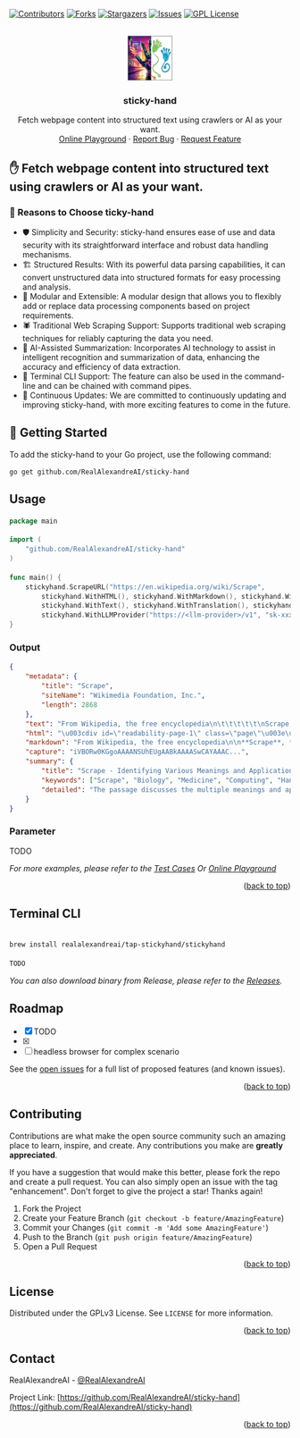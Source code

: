 
<!-- Improved compatibility of back to top link: See: https://github.com/RealAlexandreAI/sticky-hand/pull/73 -->
<a name="readme-top"></a>
<!--
*** Thanks for checking out the Best-README-Template. If you have a suggestion
*** that would make this better, please fork the repo and create a pull request
*** or simply open an issue with the tag "enhancement".
*** Don't forget to give the project a star!
*** Thanks again! Now go create something AMAZING! :D
-->



<!-- PROJECT SHIELDS -->
<!--
*** I'm using markdown "reference style" links for readability.
*** Reference links are enclosed in brackets [ ] instead of parentheses ( ).
*** See the bottom of this document for the declaration of the reference variables
*** for contributors-url, forks-url, etc. This is an optional, concise syntax you may use.
*** https://www.markdownguide.org/basic-syntax/#reference-style-links
-->
[![Contributors][contributors-shield]][contributors-url]
[![Forks][forks-shield]][forks-url]
[![Stargazers][stars-shield]][stars-url]
[![Issues][issues-shield]][issues-url]
[![GPL License][license-shield]][license-url]


<!-- PROJECT LOGO -->
<br />
<div align="center">
  <a href="https://github.com/RealAlexandreAI/sticky-hand">
    <img src="images/logo.jpg" alt="Logo" width="80" height="80">
  </a>

<h3 align="center">sticky-hand</h3>

  <p align="center">
    Fetch webpage content into structured text using crawlers or AI as your want.
    <br />
    <a href="https://goplay.tools/snippet/tKNwcBIsAMV">Online Playground</a>
    ·
    <a href="https://github.com/RealAlexandreAI/sticky-hand/issues/new?labels=bug&template=bug-report---.md">Report Bug</a>
    ·
    <a href="https://github.com/RealAlexandreAI/sticky-hand/issues/new?labels=enhancement&template=feature-request---.md">Request Feature</a>
  </p>
</div>


<!-- ABOUT THE PROJECT -->
## ✋ Fetch webpage content into structured text using crawlers or AI as your want.


### 🌟 Reasons to Choose ticky-hand

- 🛡️ Simplicity and Security: sticky-hand ensures ease of use and data security with its straightforward interface and robust data handling mechanisms.
- 🏗️ Structured Results: With its powerful data parsing capabilities, it can convert unstructured data into structured formats for easy processing and analysis.
- 🔩 Modular and Extensible: A modular design that allows you to flexibly add or replace data processing components based on project requirements.
- 🕷️ Traditional Web Scraping Support: Supports traditional web scraping techniques for reliably capturing the data you need.
- 🤖 AI-Assisted Summarization: Incorporates AI technology to assist in intelligent recognition and summarization of data, enhancing the accuracy and efficiency of data extraction.
- 📐 Terminal CLI Support: The feature can also be used in the command-line and can be chained with command pipes.
- 🌱 Continuous Updates: We are committed to continuously updating and improving sticky-hand, with more exciting features to come in the future.



<!-- GETTING STARTED -->
## 🏁 Getting Started
To add the sticky-hand to your Go project, use the following command:

```shell
go get github.com/RealAlexandreAI/sticky-hand
```

<!-- USAGE EXAMPLES -->
## Usage


```go
package main

import (
    "github.com/RealAlexandreAI/sticky-hand"
)

func main() {
	stickyhand.ScrapeURL("https://en.wikipedia.org/wiki/Scrape",
		stickyhand.WithHTML(), stickyhand.WithMarkdown(), stickyhand.WithSummary(),
		stickyhand.WithText(), stickyhand.WithTranslation(), stickyhand.WithWebpageCapture(),
		stickyhand.WithLLMProvider("https://<llm-provider>/v1", "sk-xxxxx"))
}
```

### Output

```json
{
	"metadata": {
		"title": "Scrape",
		"siteName": "Wikimedia Foundation, Inc.",
		"length": 2868
	},
	"text": "From Wikipedia, the free encyclopedia\n\t\t\t\t\t\nScrape, scraper or scraping may refer to:\n\n\nBiology and medicine[edit]\nAbrasion (medical), a type of injury\nScraper (biology), grazer-scraper, a water animal that feeds on stones and other substrates by grazing algae, microorganism and other matter\nScrape, a depression in the ground, bare of soil, which is used as a bird nest\nCloud scraper, birds of the genus Cisticola\nscrapers, a group of cyprinid fish in the genus Capoeta\nComputing[edit]\nData scraping, a technique in which a computer program extracts data from human-readable output coming from another program\nScreen scraping, a method through which a program captures information from a display not intended for processing by computers\nWeb scraping, extracting information from a website, for analysis or reuse, most effectively by a web crawler\nTracker scrape, request sent to a BitTorrent tracker\nScraper site, a website created by web scraping\nBlog scraping, the process of scanning through a large number of blogs, searching for and copying content\nHand tools[edit]\nScraper (archaeology), a stone tool\nScraper (kitchen), a cooking tool\nCard scraper, cabinet scraper or scraper, a tool for scraping wood\nHand scraper, a single-edged tool used to scrape metal from a surface\nIce scraper, a handheld tool for removing frost, ice, and snow from windows\nPaint scraper, a hand tool to remove paint or other coatings from a substrate\nMachines[edit]\nFresno scraper, powered by an external tractor which pulls it\nWheel tractor-scraper, a piece of heavy equipment used for earth-moving\nMusic and audio[edit]\nRake and scrape, a type of Caribbean music\nScrape flutter, in sound recording, high-frequency flutter over 100 Hz\nIn instruments or implements[edit]\nScraper (instrument), a musical instrument\nPick slide, also called pick scrape, an electric guitar playing/sound effect technique\nGourd scraper, also called a pua, a stick used for playing the güiro, an instrument consisting of a hollow gourd\nIn works[edit]\n\"Scrape\" (Blue Stahli song), a 2009 non-album single by Blue Stahli\n\"Scrape\", a 2017 song by Chelsea Wolfe from Hiss Spun\n\"Scrape\", a 2017 song by Future from his self-titled album\n\"Scrape\", a 2010 song by Kurupt from Streetlights\nScraping (album), a 2002 rock music album by Calexico\nOther[edit]\nBoot scraper, an item of ironmongery used to scrape mud off boots\nScraper bike, a bicycle that has been modified by its owner\nScraper (car), a modified American-made family car characterized by large rims and extensive personalization\nScratchboard, also called a scraperboard, where drawings are created using sharp tools for etching into a thin layer of clay\nSkyscraper, a building over 40 stories tall\nSparrowhawk, Oklahoma, a census-designated place once known as \"Scraper\" in Cherokee County, Oklahoma, United States\nSee also[edit]\nScrap\nScrapie\nSkraypers",
	"html": "\u003cdiv id=\"readability-page-1\" class=\"page\"\u003e\u003cdiv\u003e\n\t\t\t\t\t\t\t\n\n\t\t\t\t\t\t\u003cp\u003eFrom Wikipedia, the free encyclopedia\u003c/p\u003e\n\t\t\t\t\t\u003c/div\u003e\u003cdiv lang=\"en\" dir=\"ltr\" id=\"mw-content-text\"\u003e\n\u003cp\u003e\u003cb\u003eScrape\u003c/b\u003e, \u003cb\u003escraper\u003c/b\u003e or \u003cb\u003escraping\u003c/b\u003e may refer to:\n\u003c/p\u003e\n\n\u003ch2\u003e\u003cspan id=\"Biology_and_medicine\"\u003eBiology and medicine\u003c/span\u003e\u003cspan\u003e\u003cspan\u003e[\u003c/span\u003e\u003ca href=\"https://en.wikipedia.org/w/index.php?title=Scrape\u0026amp;action=edit\u0026amp;section=1\" title=\"Edit section: Biology and medicine\"\u003e\u003cspan\u003eedit\u003c/span\u003e\u003c/a\u003e\u003cspan\u003e]\u003c/span\u003e\u003c/span\u003e\u003c/h2\u003e\n\u003cul\u003e\u003cli\u003e\u003ca href=\"https://en.wikipedia.org/wiki/Abrasion_(medical)\" title=\"Abrasion (medical)\"\u003eAbrasion (medical)\u003c/a\u003e, a type of injury\u003c/li\u003e\n\u003cli\u003e\u003ca href=\"https://en.wikipedia.org/wiki/Scraper_(biology)\" title=\"Scraper (biology)\"\u003eScraper (biology)\u003c/a\u003e, grazer-scraper, a water animal that feeds on stones and other substrates by \u003ca href=\"https://en.wikipedia.org/wiki/Grazing\" title=\"Grazing\"\u003egrazing\u003c/a\u003e algae, microorganism and other matter\u003c/li\u003e\n\u003cli\u003e\u003ca href=\"https://en.wikipedia.org/wiki/Scrape_nest\" title=\"Scrape nest\"\u003eScrape\u003c/a\u003e, a depression in the ground, bare of soil, which is used as a bird nest\u003c/li\u003e\n\u003cli\u003e\u003ca href=\"https://en.wikipedia.org/wiki/Cloud_scraper\" title=\"Cloud scraper\"\u003eCloud scraper\u003c/a\u003e, birds of the genus \u003ci\u003eCisticola\u003c/i\u003e\u003c/li\u003e\n\u003cli\u003escrapers, a group of cyprinid fish in the genus \u003ci\u003e\u003ca href=\"https://en.wikipedia.org/wiki/Capoeta\" title=\"Capoeta\"\u003eCapoeta\u003c/a\u003e\u003c/i\u003e\u003c/li\u003e\u003c/ul\u003e\n\u003ch2\u003e\u003cspan id=\"Computing\"\u003eComputing\u003c/span\u003e\u003cspan\u003e\u003cspan\u003e[\u003c/span\u003e\u003ca href=\"https://en.wikipedia.org/w/index.php?title=Scrape\u0026amp;action=edit\u0026amp;section=2\" title=\"Edit section: Computing\"\u003e\u003cspan\u003eedit\u003c/span\u003e\u003c/a\u003e\u003cspan\u003e]\u003c/span\u003e\u003c/span\u003e\u003c/h2\u003e\n\u003cul\u003e\u003cli\u003e\u003ca href=\"https://en.wikipedia.org/wiki/Data_scraping\" title=\"Data scraping\"\u003eData scraping\u003c/a\u003e, a technique in which a computer program extracts data from human-readable output coming from another program\n\u003cul\u003e\u003cli\u003e\u003ca href=\"https://en.wikipedia.org/wiki/Screen_scraping\" title=\"Screen scraping\"\u003eScreen scraping\u003c/a\u003e, a method through which a program captures information from a display not intended for processing by computers\u003c/li\u003e\n\u003cli\u003e\u003ca href=\"https://en.wikipedia.org/wiki/Web_scraping\" title=\"Web scraping\"\u003eWeb scraping\u003c/a\u003e, extracting information from a website, for analysis or reuse, most effectively by a web crawler\u003c/li\u003e\u003c/ul\u003e\u003c/li\u003e\n\u003cli\u003e\u003ca href=\"https://en.wikipedia.org/wiki/Tracker_scrape\" title=\"Tracker scrape\"\u003eTracker scrape\u003c/a\u003e, request sent to a BitTorrent tracker\n\u003cul\u003e\u003cli\u003e\u003ca href=\"https://en.wikipedia.org/wiki/Scraper_site\" title=\"Scraper site\"\u003eScraper site\u003c/a\u003e, a website created by web scraping\u003c/li\u003e\n\u003cli\u003e\u003ca href=\"https://en.wikipedia.org/wiki/Blog_scraping\" title=\"Blog scraping\"\u003eBlog scraping\u003c/a\u003e, the process of scanning through a large number of blogs, searching for and copying content\u003c/li\u003e\u003c/ul\u003e\u003c/li\u003e\u003c/ul\u003e\n\u003ch2\u003e\u003cspan id=\"Hand_tools\"\u003eHand tools\u003c/span\u003e\u003cspan\u003e\u003cspan\u003e[\u003c/span\u003e\u003ca href=\"https://en.wikipedia.org/w/index.php?title=Scrape\u0026amp;action=edit\u0026amp;section=3\" title=\"Edit section: Hand tools\"\u003e\u003cspan\u003eedit\u003c/span\u003e\u003c/a\u003e\u003cspan\u003e]\u003c/span\u003e\u003c/span\u003e\u003c/h2\u003e\n\u003cul\u003e\u003cli\u003e\u003ca href=\"https://en.wikipedia.org/wiki/Scraper_(archaeology)\" title=\"Scraper (archaeology)\"\u003eScraper (archaeology)\u003c/a\u003e, a stone tool\u003c/li\u003e\n\u003cli\u003e\u003ca href=\"https://en.wikipedia.org/wiki/Scraper_(kitchen)\" title=\"Scraper (kitchen)\"\u003eScraper (kitchen)\u003c/a\u003e, a cooking tool\u003c/li\u003e\n\u003cli\u003e\u003ca href=\"https://en.wikipedia.org/wiki/Card_scraper\" title=\"Card scraper\"\u003eCard scraper\u003c/a\u003e, cabinet scraper or scraper, a tool for scraping wood\u003c/li\u003e\n\u003cli\u003e\u003ca href=\"https://en.wikipedia.org/wiki/Hand_scraper\" title=\"Hand scraper\"\u003eHand scraper\u003c/a\u003e, a single-edged tool used to scrape metal from a surface\u003c/li\u003e\n\u003cli\u003e\u003ca href=\"https://en.wikipedia.org/wiki/Ice_scraper\" title=\"Ice scraper\"\u003eIce scraper\u003c/a\u003e, a handheld tool for removing frost, ice, and snow from windows\u003c/li\u003e\n\u003cli\u003e\u003ca href=\"https://en.wikipedia.org/wiki/Paint_scraper\" title=\"Paint scraper\"\u003ePaint scraper\u003c/a\u003e, a hand tool to remove paint or other coatings from a substrate\u003c/li\u003e\u003c/ul\u003e\n\u003ch2\u003e\u003cspan id=\"Machines\"\u003eMachines\u003c/span\u003e\u003cspan\u003e\u003cspan\u003e[\u003c/span\u003e\u003ca href=\"https://en.wikipedia.org/w/index.php?title=Scrape\u0026amp;action=edit\u0026amp;section=4\" title=\"Edit section: Machines\"\u003e\u003cspan\u003eedit\u003c/span\u003e\u003c/a\u003e\u003cspan\u003e]\u003c/span\u003e\u003c/span\u003e\u003c/h2\u003e\n\u003cul\u003e\u003cli\u003e\u003ca href=\"https://en.wikipedia.org/wiki/Fresno_scraper\" title=\"Fresno scraper\"\u003eFresno scraper\u003c/a\u003e, powered by an external tractor which pulls it\u003c/li\u003e\n\u003cli\u003e\u003ca href=\"https://en.wikipedia.org/wiki/Wheel_tractor-scraper\" title=\"Wheel tractor-scraper\"\u003eWheel tractor-scraper\u003c/a\u003e, a piece of heavy equipment used for earth-moving\u003c/li\u003e\u003c/ul\u003e\n\u003ch2\u003e\u003cspan id=\"Music_and_audio\"\u003eMusic and audio\u003c/span\u003e\u003cspan\u003e\u003cspan\u003e[\u003c/span\u003e\u003ca href=\"https://en.wikipedia.org/w/index.php?title=Scrape\u0026amp;action=edit\u0026amp;section=5\" title=\"Edit section: Music and audio\"\u003e\u003cspan\u003eedit\u003c/span\u003e\u003c/a\u003e\u003cspan\u003e]\u003c/span\u003e\u003c/span\u003e\u003c/h2\u003e\n\u003cul\u003e\u003cli\u003e\u003ca href=\"https://en.wikipedia.org/wiki/Rake_and_scrape\" title=\"Rake and scrape\"\u003eRake and scrape\u003c/a\u003e, a type of Caribbean music\u003c/li\u003e\n\u003cli\u003e\u003ca href=\"https://en.wikipedia.org/wiki/Wow_and_flutter_measurement#Flutter_correction\" title=\"Wow and flutter measurement\"\u003eScrape flutter\u003c/a\u003e, in sound recording, high-frequency flutter over 100 Hz\u003c/li\u003e\u003c/ul\u003e\n\u003ch3\u003e\u003cspan id=\"In_instruments_or_implements\"\u003eIn instruments or implements\u003c/span\u003e\u003cspan\u003e\u003cspan\u003e[\u003c/span\u003e\u003ca href=\"https://en.wikipedia.org/w/index.php?title=Scrape\u0026amp;action=edit\u0026amp;section=6\" title=\"Edit section: In instruments or implements\"\u003e\u003cspan\u003eedit\u003c/span\u003e\u003c/a\u003e\u003cspan\u003e]\u003c/span\u003e\u003c/span\u003e\u003c/h3\u003e\n\u003cul\u003e\u003cli\u003e\u003ca href=\"https://en.wikipedia.org/wiki/Scraper_(instrument)\" title=\"Scraper (instrument)\"\u003eScraper (instrument)\u003c/a\u003e, a musical instrument\u003c/li\u003e\n\u003cli\u003e\u003ca href=\"https://en.wikipedia.org/wiki/Pick_slide\" title=\"Pick slide\"\u003ePick slide\u003c/a\u003e, also called pick scrape, an electric guitar playing/sound effect technique\u003c/li\u003e\n\u003cli\u003eGourd scraper, also called a pua, a stick used for playing the \u003ca href=\"https://en.wikipedia.org/wiki/G%C3%BCiro\" title=\"Güiro\"\u003egüiro\u003c/a\u003e, an instrument consisting of a hollow gourd\u003c/li\u003e\u003c/ul\u003e\n\u003ch3\u003e\u003cspan id=\"In_works\"\u003eIn works\u003c/span\u003e\u003cspan\u003e\u003cspan\u003e[\u003c/span\u003e\u003ca href=\"https://en.wikipedia.org/w/index.php?title=Scrape\u0026amp;action=edit\u0026amp;section=7\" title=\"Edit section: In works\"\u003e\u003cspan\u003eedit\u003c/span\u003e\u003c/a\u003e\u003cspan\u003e]\u003c/span\u003e\u003c/span\u003e\u003c/h3\u003e\n\u003cul\u003e\u003cli\u003e\u003ca href=\"https://en.wikipedia.org/wiki/Scrape_(Blue_Stahli_song)\" title=\"Scrape (Blue Stahli song)\"\u003e\u0026#34;Scrape\u0026#34; (Blue Stahli song)\u003c/a\u003e, a 2009 non-album single by Blue Stahli\u003c/li\u003e\n\u003cli\u003e\u0026#34;Scrape\u0026#34;, a 2017 song by Chelsea Wolfe from \u003ci\u003e\u003ca href=\"https://en.wikipedia.org/wiki/Hiss_Spun\" title=\"Hiss Spun\"\u003eHiss Spun\u003c/a\u003e\u003c/i\u003e\u003c/li\u003e\n\u003cli\u003e\u0026#34;Scrape\u0026#34;, a 2017 song by Future from his \u003ca href=\"https://en.wikipedia.org/wiki/Future_(Future_album)\" title=\"Future (Future album)\"\u003eself-titled album\u003c/a\u003e\u003c/li\u003e\n\u003cli\u003e\u0026#34;Scrape\u0026#34;, a 2010 song by Kurupt from \u003ci\u003e\u003ca href=\"https://en.wikipedia.org/wiki/Streetlights_(Kurupt_album)\" title=\"Streetlights (Kurupt album)\"\u003eStreetlights\u003c/a\u003e\u003c/i\u003e\u003c/li\u003e\n\u003cli\u003e\u003ca href=\"https://en.wikipedia.org/wiki/Scraping_(album)\" title=\"Scraping (album)\"\u003e\u003ci\u003eScraping\u003c/i\u003e (album)\u003c/a\u003e, a 2002 rock music album by Calexico\u003c/li\u003e\u003c/ul\u003e\n\u003ch2\u003e\u003cspan id=\"Other\"\u003eOther\u003c/span\u003e\u003cspan\u003e\u003cspan\u003e[\u003c/span\u003e\u003ca href=\"https://en.wikipedia.org/w/index.php?title=Scrape\u0026amp;action=edit\u0026amp;section=8\" title=\"Edit section: Other\"\u003e\u003cspan\u003eedit\u003c/span\u003e\u003c/a\u003e\u003cspan\u003e]\u003c/span\u003e\u003c/span\u003e\u003c/h2\u003e\n\u003cul\u003e\u003cli\u003e\u003ca href=\"https://en.wikipedia.org/wiki/Boot_scraper\" title=\"Boot scraper\"\u003eBoot scraper\u003c/a\u003e, an item of ironmongery used to scrape mud off boots\u003c/li\u003e\n\u003cli\u003e\u003ca href=\"https://en.wikipedia.org/wiki/Scraper_bike\" title=\"Scraper bike\"\u003eScraper bike\u003c/a\u003e, a bicycle that has been modified by its owner\u003c/li\u003e\n\u003cli\u003e\u003ca href=\"https://en.wikipedia.org/wiki/Scraper_(car)\" title=\"Scraper (car)\"\u003eScraper (car)\u003c/a\u003e, a modified American-made family car characterized by large rims and extensive personalization\u003c/li\u003e\n\u003cli\u003e\u003ca href=\"https://en.wikipedia.org/wiki/Scratchboard\" title=\"Scratchboard\"\u003eScratchboard\u003c/a\u003e, also called a scraperboard, where drawings are created using sharp tools for etching into a thin layer of clay\u003c/li\u003e\n\u003cli\u003e\u003ca href=\"https://en.wikipedia.org/wiki/Skyscraper\" title=\"Skyscraper\"\u003eSkyscraper\u003c/a\u003e, a building over 40 stories tall\u003c/li\u003e\n\u003cli\u003e\u003ca href=\"https://en.wikipedia.org/wiki/Sparrowhawk,_Oklahoma\" title=\"Sparrowhawk, Oklahoma\"\u003eSparrowhawk, Oklahoma\u003c/a\u003e, a census-designated place once known as \u0026#34;Scraper\u0026#34; in Cherokee County, Oklahoma, United States\u003c/li\u003e\u003c/ul\u003e\n\u003ch2\u003e\u003cspan id=\"See_also\"\u003eSee also\u003c/span\u003e\u003cspan\u003e\u003cspan\u003e[\u003c/span\u003e\u003ca href=\"https://en.wikipedia.org/w/index.php?title=Scrape\u0026amp;action=edit\u0026amp;section=9\" title=\"Edit section: See also\"\u003e\u003cspan\u003eedit\u003c/span\u003e\u003c/a\u003e\u003cspan\u003e]\u003c/span\u003e\u003c/span\u003e\u003c/h2\u003e\n\u003cul\u003e\u003cli\u003e\u003ca href=\"https://en.wikipedia.org/wiki/Scrap\" title=\"Scrap\"\u003eScrap\u003c/a\u003e\u003c/li\u003e\n\u003cli\u003e\u003ca href=\"https://en.wikipedia.org/wiki/Scrapie\" title=\"Scrapie\"\u003eScrapie\u003c/a\u003e\u003c/li\u003e\n\u003cli\u003e\u003ca href=\"https://en.wikipedia.org/wiki/Skraypers\" title=\"Skraypers\"\u003eSkraypers\u003c/a\u003e\u003c/li\u003e\u003c/ul\u003e\n\n\n\n\n\n\n\n\u003c/div\u003e\u003c/div\u003e",
	"markdown": "From Wikipedia, the free encyclopedia\n\n**Scrape**, **scraper** or **scraping** may refer to:\n\n## Biology and medicine\\[ [edit](https://en.wikipedia.org/w/index.php?title=Scrape\u0026action=edit\u0026section=1 \"Edit section: Biology and medicine\")\\]\n\n- [Abrasion (medical)](https://en.wikipedia.org/wiki/Abrasion_(medical) \"Abrasion (medical)\"), a type of injury\n- [Scraper (biology)](https://en.wikipedia.org/wiki/Scraper_(biology) \"Scraper (biology)\"), grazer-scraper, a water animal that feeds on stones and other substrates by [grazing](https://en.wikipedia.org/wiki/Grazing \"Grazing\") algae, microorganism and other matter\n- [Scrape](https://en.wikipedia.org/wiki/Scrape_nest \"Scrape nest\"), a depression in the ground, bare of soil, which is used as a bird nest\n- [Cloud scraper](https://en.wikipedia.org/wiki/Cloud_scraper \"Cloud scraper\"), birds of the genus _Cisticola_\n- scrapers, a group of cyprinid fish in the genus _[Capoeta](https://en.wikipedia.org/wiki/Capoeta \"Capoeta\")_\n\n## Computing\\[ [edit](https://en.wikipedia.org/w/index.php?title=Scrape\u0026action=edit\u0026section=2 \"Edit section: Computing\")\\]\n\n- [Data scraping](https://en.wikipedia.org/wiki/Data_scraping \"Data scraping\"), a technique in which a computer program extracts data from human-readable output coming from another program\n\n  - [Screen scraping](https://en.wikipedia.org/wiki/Screen_scraping \"Screen scraping\"), a method through which a program captures information from a display not intended for processing by computers\n  - [Web scraping](https://en.wikipedia.org/wiki/Web_scraping \"Web scraping\"), extracting information from a website, for analysis or reuse, most effectively by a web crawler\n- [Tracker scrape](https://en.wikipedia.org/wiki/Tracker_scrape \"Tracker scrape\"), request sent to a BitTorrent tracker\n\n  - [Scraper site](https://en.wikipedia.org/wiki/Scraper_site \"Scraper site\"), a website created by web scraping\n  - [Blog scraping](https://en.wikipedia.org/wiki/Blog_scraping \"Blog scraping\"), the process of scanning through a large number of blogs, searching for and copying content\n\n## Hand tools\\[ [edit](https://en.wikipedia.org/w/index.php?title=Scrape\u0026action=edit\u0026section=3 \"Edit section: Hand tools\")\\]\n\n- [Scraper (archaeology)](https://en.wikipedia.org/wiki/Scraper_(archaeology) \"Scraper (archaeology)\"), a stone tool\n- [Scraper (kitchen)](https://en.wikipedia.org/wiki/Scraper_(kitchen) \"Scraper (kitchen)\"), a cooking tool\n- [Card scraper](https://en.wikipedia.org/wiki/Card_scraper \"Card scraper\"), cabinet scraper or scraper, a tool for scraping wood\n- [Hand scraper](https://en.wikipedia.org/wiki/Hand_scraper \"Hand scraper\"), a single-edged tool used to scrape metal from a surface\n- [Ice scraper](https://en.wikipedia.org/wiki/Ice_scraper \"Ice scraper\"), a handheld tool for removing frost, ice, and snow from windows\n- [Paint scraper](https://en.wikipedia.org/wiki/Paint_scraper \"Paint scraper\"), a hand tool to remove paint or other coatings from a substrate\n\n## Machines\\[ [edit](https://en.wikipedia.org/w/index.php?title=Scrape\u0026action=edit\u0026section=4 \"Edit section: Machines\")\\]\n\n- [Fresno scraper](https://en.wikipedia.org/wiki/Fresno_scraper \"Fresno scraper\"), powered by an external tractor which pulls it\n- [Wheel tractor-scraper](https://en.wikipedia.org/wiki/Wheel_tractor-scraper \"Wheel tractor-scraper\"), a piece of heavy equipment used for earth-moving\n\n## Music and audio\\[ [edit](https://en.wikipedia.org/w/index.php?title=Scrape\u0026action=edit\u0026section=5 \"Edit section: Music and audio\")\\]\n\n- [Rake and scrape](https://en.wikipedia.org/wiki/Rake_and_scrape \"Rake and scrape\"), a type of Caribbean music\n- [Scrape flutter](https://en.wikipedia.org/wiki/Wow_and_flutter_measurement#Flutter_correction \"Wow and flutter measurement\"), in sound recording, high-frequency flutter over 100 Hz\n\n### In instruments or implements\\[ [edit](https://en.wikipedia.org/w/index.php?title=Scrape\u0026action=edit\u0026section=6 \"Edit section: In instruments or implements\")\\]\n\n- [Scraper (instrument)](https://en.wikipedia.org/wiki/Scraper_(instrument) \"Scraper (instrument)\"), a musical instrument\n- [Pick slide](https://en.wikipedia.org/wiki/Pick_slide \"Pick slide\"), also called pick scrape, an electric guitar playing/sound effect technique\n- Gourd scraper, also called a pua, a stick used for playing the [güiro](https://en.wikipedia.org/wiki/G%C3%BCiro \"Güiro\"), an instrument consisting of a hollow gourd\n\n### In works\\[ [edit](https://en.wikipedia.org/w/index.php?title=Scrape\u0026action=edit\u0026section=7 \"Edit section: In works\")\\]\n\n- [\"Scrape\" (Blue Stahli song)](https://en.wikipedia.org/wiki/Scrape_(Blue_Stahli_song) \"Scrape (Blue Stahli song)\"), a 2009 non-album single by Blue Stahli\n- \"Scrape\", a 2017 song by Chelsea Wolfe from _[Hiss Spun](https://en.wikipedia.org/wiki/Hiss_Spun \"Hiss Spun\")_\n- \"Scrape\", a 2017 song by Future from his [self-titled album](https://en.wikipedia.org/wiki/Future_(Future_album) \"Future (Future album)\")\n- \"Scrape\", a 2010 song by Kurupt from _[Streetlights](https://en.wikipedia.org/wiki/Streetlights_(Kurupt_album) \"Streetlights (Kurupt album)\")_\n- [_Scraping_ (album)](https://en.wikipedia.org/wiki/Scraping_(album) \"Scraping (album)\"), a 2002 rock music album by Calexico\n\n## Other\\[ [edit](https://en.wikipedia.org/w/index.php?title=Scrape\u0026action=edit\u0026section=8 \"Edit section: Other\")\\]\n\n- [Boot scraper](https://en.wikipedia.org/wiki/Boot_scraper \"Boot scraper\"), an item of ironmongery used to scrape mud off boots\n- [Scraper bike](https://en.wikipedia.org/wiki/Scraper_bike \"Scraper bike\"), a bicycle that has been modified by its owner\n- [Scraper (car)](https://en.wikipedia.org/wiki/Scraper_(car) \"Scraper (car)\"), a modified American-made family car characterized by large rims and extensive personalization\n- [Scratchboard](https://en.wikipedia.org/wiki/Scratchboard \"Scratchboard\"), also called a scraperboard, where drawings are created using sharp tools for etching into a thin layer of clay\n- [Skyscraper](https://en.wikipedia.org/wiki/Skyscraper \"Skyscraper\"), a building over 40 stories tall\n- [Sparrowhawk, Oklahoma](https://en.wikipedia.org/wiki/Sparrowhawk,_Oklahoma \"Sparrowhawk, Oklahoma\"), a census-designated place once known as \"Scraper\" in Cherokee County, Oklahoma, United States\n\n## See also\\[ [edit](https://en.wikipedia.org/w/index.php?title=Scrape\u0026action=edit\u0026section=9 \"Edit section: See also\")\\]\n\n- [Scrap](https://en.wikipedia.org/wiki/Scrap \"Scrap\")\n- [Scrapie](https://en.wikipedia.org/wiki/Scrapie \"Scrapie\")\n- [Skraypers](https://en.wikipedia.org/wiki/Skraypers \"Skraypers\")",
	"capture": "iVBORw0KGgoAAAANSUhEUgAABkAAAASwCAYAAAC...",
	"summary": {
		"title": "Scrape - Identifying Various Meanings and Applications",
		"keywords": ["Scrape", "Biology", "Medicine", "Computing", "Hand tools", "Machines", "Music", "Audio", "Instruments", "Works", "Other"],
		"detailed": "The passage discusses the multiple meanings and applications of the term 'scrape.' In the field of biology and medicine, it can refer to types of injuries, such as abrasions, and various animal behaviors like grazer-scrapers and scrape nests. In computing, scraping refers to techniques like data scraping, screen scraping, and web scraping. Hand tools, such as archaeology scrapers, kitchen scrapers, and card scrapers, are also mentioned. The passage also highlights machines like the Fresno scraper and the wheel tractor-scraper. Moreover, 'scrape' is associated with music and audio, including the genre of rake and scrape and the measurement of scrape flutter. Furthermore, scrapers can be musical instruments and used in sound effects, such as pick slides. The passage lists various works, including songs titled 'Scrape' and an album called 'Scraping.' Other mentions include boot scrapers, scraper bikes, modified cars known as scrapers, scratchboard art, skyscrapers, and a place named 'Scraper.'"
	}
}

```

### Parameter


TODO




_For more examples, please refer to the [Test Cases](https://github.com/RealAlexandreAI/sticky-hand/blob/master/main_test.go) Or <a href="https://goplay.tools/snippet/tKNwcBIsAMV">Online Playground</a>_

<p align="right">(<a href="#readme-top">back to top</a>)</p>

## Terminal CLI


```bash

brew install realalexandreai/tap-stickyhand/stickyhand

TODO 

```

_You can also download binary from Release, please refer to the [Releases](https://github.com/RealAlexandreAI/sticky-hand/releases)._


<!-- ROADMAP -->
## Roadmap

- [x] TODO 
- [x] 
- [ ] headless browser for complex scenario

See the [open issues](https://github.com/RealAlexandreAI/sticky-hand/issues) for a full list of proposed features (and known issues).

<p align="right">(<a href="#readme-top">back to top</a>)</p>


<!-- CONTRIBUTING -->
## Contributing

Contributions are what make the open source community such an amazing place to learn, inspire, and create. Any contributions you make are **greatly appreciated**.

If you have a suggestion that would make this better, please fork the repo and create a pull request. You can also simply open an issue with the tag "enhancement".
Don't forget to give the project a star! Thanks again!

1. Fork the Project
2. Create your Feature Branch (`git checkout -b feature/AmazingFeature`)
3. Commit your Changes (`git commit -m 'Add some AmazingFeature'`)
4. Push to the Branch (`git push origin feature/AmazingFeature`)
5. Open a Pull Request

<p align="right">(<a href="#readme-top">back to top</a>)</p>

<!-- LICENSE -->
## License

Distributed under the GPLv3 License. See `LICENSE` for more information.

<p align="right">(<a href="#readme-top">back to top</a>)</p>



<!-- CONTACT -->
## Contact

RealAlexandreAI - [@RealAlexandreAI](https://twitter.com/RealAlexandreAI)

Project Link: [https://github.com/RealAlexandreAI/sticky-hand](https://github.com/RealAlexandreAI/sticky-hand)

<p align="right">(<a href="#readme-top">back to top</a>)</p>


<!-- MARKDOWN LINKS & IMAGES -->
<!-- https://www.markdownguide.org/basic-syntax/#reference-style-links -->
[contributors-shield]: https://img.shields.io/github/contributors/RealAlexandreAI/sticky-hand.svg?style=for-the-badge
[contributors-url]: https://github.com/RealAlexandreAI/sticky-hand/graphs/contributors
[forks-shield]: https://img.shields.io/github/forks/RealAlexandreAI/sticky-hand.svg?style=for-the-badge
[forks-url]: https://github.com/RealAlexandreAI/sticky-hand/network/members
[stars-shield]: https://img.shields.io/github/stars/RealAlexandreAI/sticky-hand.svg?style=for-the-badge
[stars-url]: https://github.com/RealAlexandreAI/sticky-hand/stargazers
[issues-shield]: https://img.shields.io/github/issues/RealAlexandreAI/sticky-hand.svg?style=for-the-badge
[issues-url]: https://github.com/RealAlexandreAI/sticky-hand/issues
[license-shield]: https://img.shields.io/github/license/RealAlexandreAI/sticky-hand.svg?style=for-the-badge
[license-url]: https://github.com/RealAlexandreAI/sticky-hand/blob/master/LICENSE
[product-screenshot]: images/screenshot.png
